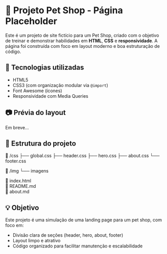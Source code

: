 # 🐶 Projeto Pet Shop - Página Placeholder

Este é um projeto de site fictício para um Pet Shop, criado com o objetivo de treinar e demonstrar habilidades em **HTML**, **CSS** e **responsividade**. A página foi construída com foco em layout moderno e boa estruturação de código.

## 🚀 Tecnologias utilizadas

- HTML5
- CSS3 (com organização modular via `@import`)
- Font Awesome (ícones)
- Responsividade com Media Queries

## 📷 Prévia do layout

Em breve...

## 📄 Estrutura do projeto

📁 /css
├── global.css
├── header.css
├── hero.css
├── about.css
└── footer.css

📁 /img
└── imagens

📄 index.html  
📄 README.md  
📄 about.md

## 💡 Objetivo

Este projeto é uma simulação de uma landing page para um pet shop, com foco em:

- Divisão clara de seções (header, hero, about, footer)
- Layout limpo e atrativo
- Código organizado para facilitar manutenção e escalabilidade
